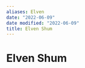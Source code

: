 ```yaml
---
aliases: Elven
date: "2022-06-09"
date modified: "2022-06-09"
title: Elven Shum
---
```


# Elven Shum
